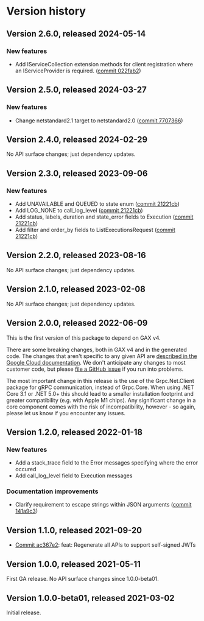 # Version history

## Version 2.6.0, released 2024-05-14

### New features

- Add IServiceCollection extension methods for client registration where an IServiceProvider is required. ([commit 022fab2](https://github.com/googleapis/google-cloud-dotnet/commit/022fab203f28fb9c608972af7f8b83f571ae5694))

## Version 2.5.0, released 2024-03-27

### New features

- Change netstandard2.1 target to netstandard2.0 ([commit 7707366](https://github.com/googleapis/google-cloud-dotnet/commit/77073662b153c73c7f9a869ede1376f4c7a12661))

## Version 2.4.0, released 2024-02-29

No API surface changes; just dependency updates.

## Version 2.3.0, released 2023-09-06

### New features

- Add UNAVAILABLE and QUEUED to state enum ([commit 21221cb](https://github.com/googleapis/google-cloud-dotnet/commit/21221cb0b71345b466bce0bd0e9dee9e934b41d2))
- Add LOG_NONE to call_log_level ([commit 21221cb](https://github.com/googleapis/google-cloud-dotnet/commit/21221cb0b71345b466bce0bd0e9dee9e934b41d2))
- Add status, labels, duration and state_error fields to Execution ([commit 21221cb](https://github.com/googleapis/google-cloud-dotnet/commit/21221cb0b71345b466bce0bd0e9dee9e934b41d2))
- Add filter and order_by fields to ListExecutionsRequest ([commit 21221cb](https://github.com/googleapis/google-cloud-dotnet/commit/21221cb0b71345b466bce0bd0e9dee9e934b41d2))

## Version 2.2.0, released 2023-08-16

No API surface changes; just dependency updates.

## Version 2.1.0, released 2023-02-08

No API surface changes; just dependency updates.

## Version 2.0.0, released 2022-06-09

This is the first version of this package to depend on GAX v4.

There are some breaking changes, both in GAX v4 and in the generated
code. The changes that aren't specific to any given API are [described in the Google Cloud
documentation](https://cloud.google.com/dotnet/docs/reference/help/breaking-gax4).
We don't anticipate any changes to most customer code, but please [file a
GitHub issue](https://github.com/googleapis/google-cloud-dotnet/issues/new/choose)
if you run into problems.

The most important change in this release is the use of the Grpc.Net.Client package
for gRPC communication, instead of Grpc.Core. When using .NET Core 3.1 or .NET 5.0+
this should lead to a smaller installation footprint and greater compatibility (e.g.
with Apple M1 chips). Any significant change in a core component comes with the risk
of incompatibility, however - so again, please let us know if you encounter any
issues.

## Version 1.2.0, released 2022-01-18

### New features

- Add a stack_trace field to the Error messages specifying where the error occured
- Add call_log_level field to Execution messages

### Documentation improvements

- Clarify requirement to escape strings within JSON arguments ([commit 141a9c3](https://github.com/googleapis/google-cloud-dotnet/commit/141a9c35a4a70aee171f13e2a3dbb98f4c6e129e))

## Version 1.1.0, released 2021-09-20

- [Commit ac367e2](https://github.com/googleapis/google-cloud-dotnet/commit/ac367e2): feat: Regenerate all APIs to support self-signed JWTs

## Version 1.0.0, released 2021-05-11

First GA release. No API surface changes since 1.0.0-beta01.

## Version 1.0.0-beta01, released 2021-03-02

Initial release.
